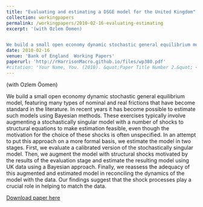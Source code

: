 ```yaml
---
title: "Evaluating and estimating a DSGE model for the United Kingdom"
collection: workingpapers
permalink: /workingpapers/2010-02-16-evaluating-estimating
excerpt: '(with Ozlem Öomen)


We build a small open economy dynamic stochastic general equilibrium model, featuring many types of nominal and real frictions that have become standard in the literature. In recent years it has become possible to estimate such models using Bayesian methods. These exercises typically involve augmenting a stochastically singular model with a number of shocks to structural equations to make estimation feasible, even though the motivation for the choice of these shocks is often unspecified. In an attempt to put this approach on a more formal basis, we estimate the model in two stages. First, we evaluate a calibrated version of the stochastically singular model. Then, we augment the model with structural shocks motivated by the results of the evaluation stage and estimate the resulting model using UK data using a Bayesian approach. Finally, we reassess the adequacy of this augmented and estimated model in reconciling the dynamics of the model with the data. Our findings suggest that the shock processes play a crucial role in helping to match the data.'
date: 2010-02-16
venue: 'Bank of England  Working Papers'
paperurl: 'http://rHarrisonMacro.github.io/files/wp380.pdf'
#citation: 'Your Name, You. (2010). &quot;Paper Title Number 2.&quot; <i>Journal 1</i>. 1(2).'
---
```

(with Ozlem Öomen)


We build a small open economy dynamic stochastic general equilibrium model, featuring many types of nominal and real frictions that have become standard in the literature. In recent years it has become possible to estimate such models using Bayesian methods. These exercises typically involve augmenting a stochastically singular model with a number of shocks to structural equations to make estimation feasible, even though the motivation for the choice of these shocks is often unspecified. In an attempt to put this approach on a more formal basis, we estimate the model in two stages. First, we evaluate a calibrated version of the stochastically singular model. Then, we augment the model with structural shocks motivated by the results of the evaluation stage and estimate the resulting model using UK data using a Bayesian approach. Finally, we reassess the adequacy of this augmented and estimated model in reconciling the dynamics of the model with the data. Our findings suggest that the shock processes play a crucial role in helping to match the data.

[Download paper here](http://rHarrisonMacro.github.io/files/wp380.pdf)
